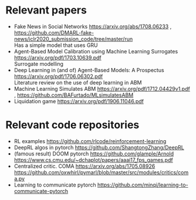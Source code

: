
# Relevant papers
- Fake News in Social Networks https://arxiv.org/abs/1708.06233 , https://github.com/DMARL-fake-news/iclr2020_submission_code/tree/master/run  
  Has a simple model that uses GRU
- Agent-Based Model Calibration using Machine Learning Surrogates https://arxiv.org/pdf/1703.10639.pdf  
  Surrogate modelling
- Deep Learning in (and of) Agent-Based Models: A Prospectus https://arxiv.org/pdf/1706.06302.pdf  
  Literature review on the use of deep learning in ABM
- Machine Learning Simulates ABM https://arxiv.org/pdf/1712.04429v1.pdf , https://github.com/BAFurtado/MLsimulatesABM
- Liquidation game https://arxiv.org/pdf/1906.11046.pdf

# Relevant code repositories
- RL examples https://github.com/rlcode/reinforcement-learning
- DeepRL algos in pytorch https://github.com/ShangtongZhang/DeepRL
- (famous result) DOOM pytorch https://github.com/glample/Arnold https://www.cs.cmu.edu/~dchaplot/papers/aaai17_fps_games.pdf
- Centralized critic. COMA https://arxiv.org/abs/1705.08926 https://github.com/oxwhirl/pymarl/blob/master/src/modules/critics/coma.py
- Learning to communicate pytorch https://github.com/minqi/learning-to-communicate-pytorch

